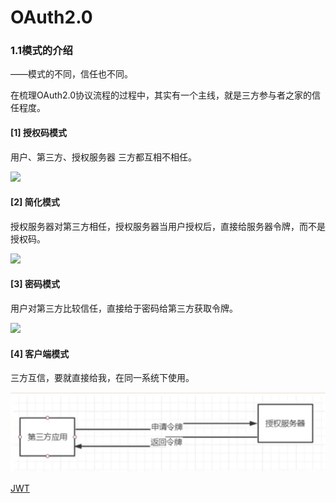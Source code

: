 # OAuth2.0



### 1.1模式的介绍

——模式的不同，信任也不同。

在梳理OAuth2.0协议流程的过程中，其实有一个主线，就是三方参与者之家的信任程度。

#### [1] 授权码模式

用户、第三方、授权服务器 三方都互相不相任。

![](https://cdn.jsdelivr.net/gh/18476305640/typora@master/image/16468042764671646804276372.png "")

#### [2] 简化模式

授权服务器对第三方相任，授权服务器当用户授权后，直接给服务器令牌，而不是授权码。

![](https://cdn.jsdelivr.net/gh/18476305640/typora@master/image/16468042639261646804263784.png "")

#### [3] 密码模式

用户对第三方比较信任，直接给于密码给第三方获取令牌。

![](https://cdn.jsdelivr.net/gh/18476305640/typora@master/image/16468043249191646804324446.png "")

#### [4] 客户端模式

三方互信，要就直接给我，在同一系统下使用。

![](image/image.png "")

[JWT](JWT/JWT.md)







